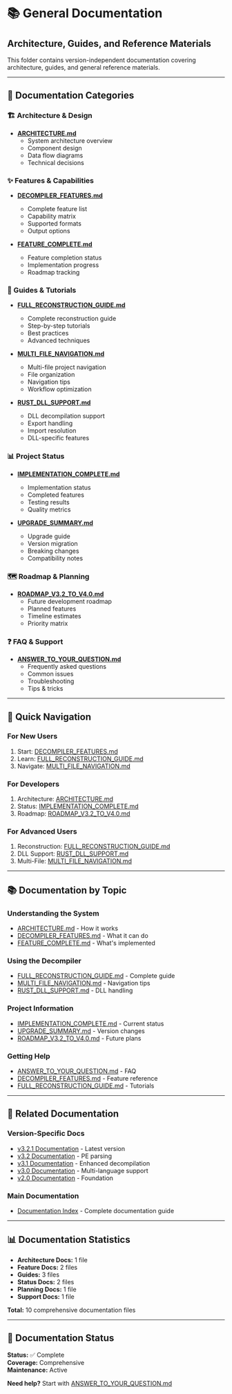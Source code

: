 # 📚 General Documentation

## Architecture, Guides, and Reference Materials

This folder contains version-independent documentation covering architecture, guides, and general reference materials.

---

## 📖 Documentation Categories

### 🏗️ Architecture & Design

- **[ARCHITECTURE.md](ARCHITECTURE.md)**
  - System architecture overview
  - Component design
  - Data flow diagrams
  - Technical decisions

### ✨ Features & Capabilities

- **[DECOMPILER_FEATURES.md](DECOMPILER_FEATURES.md)**
  - Complete feature list
  - Capability matrix
  - Supported formats
  - Output options

- **[FEATURE_COMPLETE.md](FEATURE_COMPLETE.md)**
  - Feature completion status
  - Implementation progress
  - Roadmap tracking

### 📘 Guides & Tutorials

- **[FULL_RECONSTRUCTION_GUIDE.md](FULL_RECONSTRUCTION_GUIDE.md)**
  - Complete reconstruction guide
  - Step-by-step tutorials
  - Best practices
  - Advanced techniques

- **[MULTI_FILE_NAVIGATION.md](MULTI_FILE_NAVIGATION.md)**
  - Multi-file project navigation
  - File organization
  - Navigation tips
  - Workflow optimization

- **[RUST_DLL_SUPPORT.md](RUST_DLL_SUPPORT.md)**
  - DLL decompilation support
  - Export handling
  - Import resolution
  - DLL-specific features

### 📊 Project Status

- **[IMPLEMENTATION_COMPLETE.md](IMPLEMENTATION_COMPLETE.md)**
  - Implementation status
  - Completed features
  - Testing results
  - Quality metrics

- **[UPGRADE_SUMMARY.md](UPGRADE_SUMMARY.md)**
  - Upgrade guide
  - Version migration
  - Breaking changes
  - Compatibility notes

### 🗺️ Roadmap & Planning

- **[ROADMAP_V3.2_TO_V4.0.md](ROADMAP_V3.2_TO_V4.0.md)**
  - Future development roadmap
  - Planned features
  - Timeline estimates
  - Priority matrix

### ❓ FAQ & Support

- **[ANSWER_TO_YOUR_QUESTION.md](ANSWER_TO_YOUR_QUESTION.md)**
  - Frequently asked questions
  - Common issues
  - Troubleshooting
  - Tips & tricks

---

## 🎯 Quick Navigation

### For New Users
1. Start: [DECOMPILER_FEATURES.md](DECOMPILER_FEATURES.md)
2. Learn: [FULL_RECONSTRUCTION_GUIDE.md](FULL_RECONSTRUCTION_GUIDE.md)
3. Navigate: [MULTI_FILE_NAVIGATION.md](MULTI_FILE_NAVIGATION.md)

### For Developers
1. Architecture: [ARCHITECTURE.md](ARCHITECTURE.md)
2. Status: [IMPLEMENTATION_COMPLETE.md](IMPLEMENTATION_COMPLETE.md)
3. Roadmap: [ROADMAP_V3.2_TO_V4.0.md](ROADMAP_V3.2_TO_V4.0.md)

### For Advanced Users
1. Reconstruction: [FULL_RECONSTRUCTION_GUIDE.md](FULL_RECONSTRUCTION_GUIDE.md)
2. DLL Support: [RUST_DLL_SUPPORT.md](RUST_DLL_SUPPORT.md)
3. Multi-File: [MULTI_FILE_NAVIGATION.md](MULTI_FILE_NAVIGATION.md)

---

## 📚 Documentation by Topic

### Understanding the System
- [ARCHITECTURE.md](ARCHITECTURE.md) - How it works
- [DECOMPILER_FEATURES.md](DECOMPILER_FEATURES.md) - What it can do
- [FEATURE_COMPLETE.md](FEATURE_COMPLETE.md) - What's implemented

### Using the Decompiler
- [FULL_RECONSTRUCTION_GUIDE.md](FULL_RECONSTRUCTION_GUIDE.md) - Complete guide
- [MULTI_FILE_NAVIGATION.md](MULTI_FILE_NAVIGATION.md) - Navigation tips
- [RUST_DLL_SUPPORT.md](RUST_DLL_SUPPORT.md) - DLL handling

### Project Information
- [IMPLEMENTATION_COMPLETE.md](IMPLEMENTATION_COMPLETE.md) - Current status
- [UPGRADE_SUMMARY.md](UPGRADE_SUMMARY.md) - Version changes
- [ROADMAP_V3.2_TO_V4.0.md](ROADMAP_V3.2_TO_V4.0.md) - Future plans

### Getting Help
- [ANSWER_TO_YOUR_QUESTION.md](ANSWER_TO_YOUR_QUESTION.md) - FAQ
- [DECOMPILER_FEATURES.md](DECOMPILER_FEATURES.md) - Feature reference
- [FULL_RECONSTRUCTION_GUIDE.md](FULL_RECONSTRUCTION_GUIDE.md) - Tutorials

---

## 🔗 Related Documentation

### Version-Specific Docs
- [v3.2.1 Documentation](../v3.2.1/) - Latest version
- [v3.2 Documentation](../v3.2/) - PE parsing
- [v3.1 Documentation](../v3.1/) - Enhanced decompilation
- [v3.0 Documentation](../v3.0/) - Multi-language support
- [v2.0 Documentation](../v2.0/) - Foundation

### Main Documentation
- [Documentation Index](../README.md) - Complete documentation guide

---

## 📊 Documentation Statistics

- **Architecture Docs:** 1 file
- **Feature Docs:** 2 files
- **Guides:** 3 files
- **Status Docs:** 2 files
- **Planning Docs:** 1 file
- **Support Docs:** 1 file

**Total:** 10 comprehensive documentation files

---

## 🎉 Documentation Status

**Status:** ✅ Complete  
**Coverage:** Comprehensive  
**Maintenance:** Active  

**Need help?** Start with [ANSWER_TO_YOUR_QUESTION.md](ANSWER_TO_YOUR_QUESTION.md)